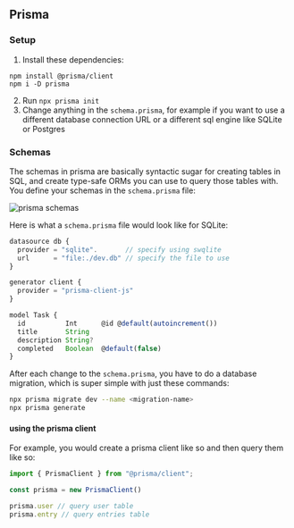 ## Prisma

### Setup

1. Install these dependencies:

```shell
npm install @prisma/client
npm i -D prisma
```

2. Run `npx prisma init`
3. Change anything in the `schema.prisma`, for example if you want to use a different database connection URL or a different sql engine like SQLite or Postgres

### Schemas

The schemas in prisma are basically syntactic sugar for creating tables in SQL, and create type-safe ORMs you can use to query those tables with. You define your schemas in the `schema.prisma` file:

![prisma schemas](https://res.cloudinary.com/dsmvtmv8z/image/upload/v1748136973/image-clipboard-assets/t3dqouqb8uhmbry9cvmm.webp)

Here is what a `schema.prisma` file would look like for SQLite:

```ts
datasource db {
  provider = "sqlite".       // specify using swqlite
  url      = "file:./dev.db" // specify the file to use
}

generator client {
  provider = "prisma-client-js"
}

model Task {
  id          Int      @id @default(autoincrement())
  title       String
  description String?
  completed   Boolean  @default(false)
}
```

After each change to the `schema.prisma`, you have to do a database migration, which is super simple with just these commands:

```bash
npx prisma migrate dev --name <migration-name>
npx prisma generate
```

#### using the prisma client


For example, you would create a prisma client like so and then query them like so:

```ts
import { PrismaClient } from "@prisma/client";

const prisma = new PrismaClient()

prisma.user // query user table
prisma.entry // query entries table
```

